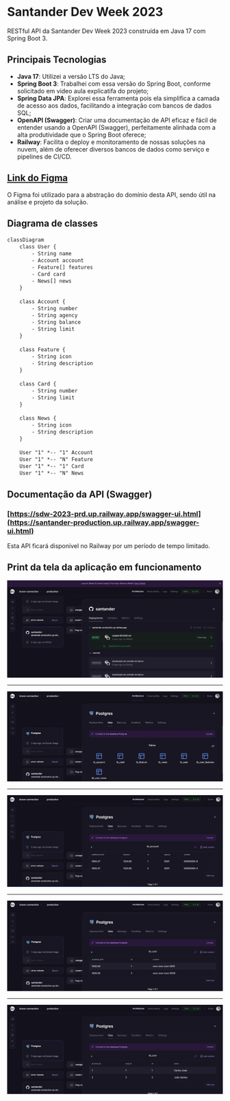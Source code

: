 # Santander Dev Week 2023
RESTful API da Santander Dev Week 2023 construída em Java 17 com Spring Boot 3.

## Principais Tecnologias
 - **Java 17**: Utilizei a versão LTS do Java;
 - **Spring Boot 3**: Trabalhei com essa versão do Spring Boot, conforme solicitado em video aula explicatifa do projeto;
 - **Spring Data JPA**: Explorei essa ferramenta pois ela simplifica a camada de acesso aos dados, facilitando a integração com bancos de dados SQL;
 - **OpenAPI (Swagger)**: Criar uma documentação de API eficaz e fácil de entender usando a OpenAPI (Swagger), perfeitamente alinhada com a alta produtividade que o Spring Boot oferece;
 - **Railway**: Facilita o deploy e monitoramento de nossas soluções na nuvem, além de oferecer diversos bancos de dados como serviço e pipelines de CI/CD.

## [Link do Figma](https://www.figma.com/file/0ZsjwjsYlYd3timxqMWlbj/SANTANDER---Projeto-Web%2FMobile?type=design&node-id=1421%3A432&mode=design&t=6dPQuerScEQH0zAn-1)

O Figma foi utilizado para a abstração do domínio desta API, sendo útil na análise e projeto da solução.

## Diagrama de classes

```mermaid
classDiagram
    class User {
        - String name
        - Account account
        - Feature[] features
        - Card card
        - News[] news
    }
    
    class Account {
        - String number
        - String agency
        - String balance
        - String limit
    }
    
    class Feature {
        - String icon
        - String description
    }
    
    class Card {
        - String number
        - String limit
    }
    
    class News {
        - String icon
        - String description
    }
    
    User "1" *-- "1" Account
    User "1" *-- "N" Feature
    User "1" *-- "1" Card
    User "1" *-- "N" News
```


## Documentação da API (Swagger)

### [https://sdw-2023-prd.up.railway.app/swagger-ui.html](https://santander-production.up.railway.app/swagger-ui.html)

Esta API ficará disponível no Railway por um período de tempo limitado.

## Print da tela da aplicação em funcionamento

![deployments.png](src/main/resources/img/deployments.png)
- --------------------------------------------------------
![Tables.png](src/main/resources/img/Tables.png)
- --------------------------------------------------------
![tb_account.png](src/main/resources/img/tb_account.png)
- --------------------------------------------------------
![tb_card.png](src/main/resources/img/tb_card.png)
- --------------------------------------------------------
![tb_user.png](src/main/resources/img/tb_user.png)
